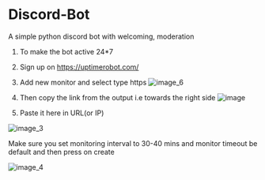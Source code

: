 # Discord-Bot
A simple python discord bot with welcoming, moderation 

1. To make the bot active 24*7
2. Sign up on https://uptimerobot.com/
3. Add new monitor and select type https
![image_6](https://user-images.githubusercontent.com/59314170/212265844-3c39a814-61c6-41a9-a495-64e0e7a6c81a.png)


4. Then copy the link from the output i.e towards the right side
![image](https://user-images.githubusercontent.com/59314170/212265943-297d68ad-7eb3-4e2f-8d66-2ee7dd11d2f4.png)


5. Paste it here in URL(or IP)

![image_3](https://user-images.githubusercontent.com/59314170/212266212-0f32976f-792e-4814-8acf-66bf1883de52.png)

  Make sure you set monitoring interval to 30-40 mins and monitor timeout be default and then press on create 
 
 ![image_4](https://user-images.githubusercontent.com/59314170/212266308-aeb951cf-69b5-4d40-b2b3-3181af915717.png)
